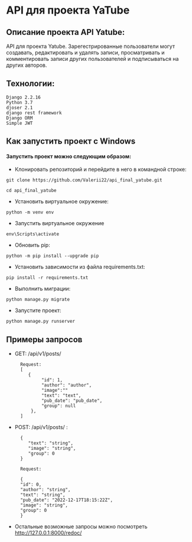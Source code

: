 # API для проекта YaTube
## Описание проекта API Yatube:
API для проекта Yatube. Зарегестрированные пользователи могут создавать, 
редактировать и удалять записи, просматривать 
и комментировать записи других пользователей и подписываться на других авторов. 


## Технологии:
    Django 2.2.16
    Python 3.7
    djoser 2.1
    django rest framework
    Django ORM
    Simple JWT

## Как запустить проект с Windows
#### Запустить проект можно следующим образом:

- Клонировать репозиторий и перейдите в него в командной строке:

```
git clone https://github.com/Valerii22/api_final_yatube.git
```

```
cd api_final_yatube
```

- Установить виртуальное окружение:

```
python -m venv env
```

- Запустить виртуальное окружение
```
env\Scripts\activate
```

- Обновить pip:

```
python -m pip install --upgrade pip
```

- Установить зависимости из файла requirements.txt:

```
pip install -r requirements.txt
```

- Выполнить миграции:

```
python manage.py migrate
```

- Запустите проект:

```
python manage.py runserver
```



## Примеры запросов

- GET: /api/v1/posts/ 

        Request:
        [ 
           {
                "id": 1, 
                "author": "author", 
                "image":"" 
                "text": "text", 
                "pub_date": "pub_date", 
                "group": null
            },
        ]

- POST: /api/v1/posts/ :

        {
           "text": "string",
           "image": "string",
           "group": 0
        }

        Request:

        {
        "id": 0,
        "author": "string",
        "text": "string",
        "pub_date": "2022-12-17T18:15:22Z",
        "image": "string",
        "group": 0
        }


- Остальные возможные запросы можно посмотреть 
    http://127.0.0.1:8000/redoc/
